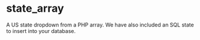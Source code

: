 state_array
===========

A US state dropdown from a PHP array. We have also included an SQL state to insert into your database.
